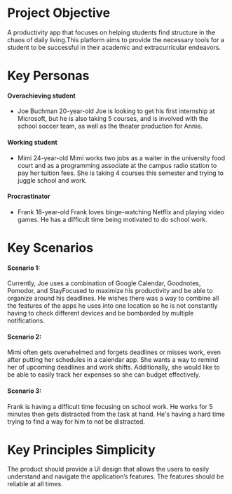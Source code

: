 # Project Objective

A productivity app that focuses on helping students find structure in the chaos of daily living.This
platform aims to provide the necessary tools for a student to be successful in their academic and extracurricular
endeavors.

# Key Personas

#### Overachieving student
- Joe Buchman 20-year-old Joe is looking to get his first internship at Microsoft, but he is also
taking 5 courses, and is involved with the school soccer team, as well as the theater production for Annie.

#### Working student
- Mimi 24-year-old Mimi works two jobs as a waiter in the university food court and as a programming
associate at the campus radio station to pay her tuition fees. She is taking 4 courses this semester and trying to
juggle school and work.

#### Procrastinator
- Frank 18-year-old Frank loves binge-watching Netflix and playing video games. He has a difficult time
being motivated to do school work.

# Key Scenarios

#### Scenario 1:
Currently, Joe uses a combination of Google Calendar, Goodnotes, Pomodor, and StayFocused to maximize his
productivity and be able to organize around his deadlines. He wishes there was a way to combine all the features of the
apps he uses into one location so he is not constantly having to check different devices and be bombarded by multiple
notifications.

#### Scenario 2:
Mimi often gets overwhelmed and forgets deadlines or misses work, even after putting her schedules in a
calendar app. She wants a way to remind her of upcoming deadlines and work shifts. Additionally, she would like to be
able to easily track her expenses so she can budget effectively.

#### Scenario 3:
Frank is having a difficult time focusing on school work. He works for 5 minutes then gets distracted from
the task at hand. He's having a hard time trying to find a way for him to not be distracted.

# Key Principles Simplicity

The product should provide a UI design that allows the users to easily understand and navigate the application’s
features. The features should be reliable at all times.

